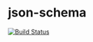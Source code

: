 # json-schema

[![Build Status](https://travis-ci.org/silkapp/json-schema.svg?branch=master)](https://travis-ci.org/silkapp/json-schema)
